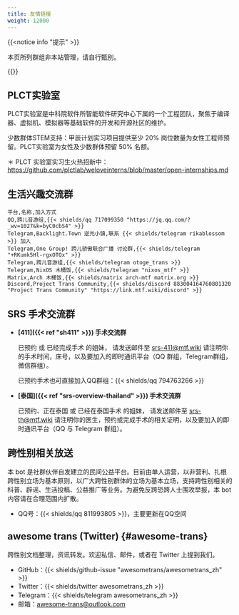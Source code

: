```yaml
---
title: 友情链接
weight: 12000
---
```


{{<notice info "提示" >}}

本页所列群组非本站管理，请自行甄别。

{{</notice>}}

## PLCT实验室

PLCT实验室是中科院软件所智能软件研究中心下属的一个工程团队，聚焦于编译器、虚拟机、模拟器等基础软件的开发和开源社区的维护。

少数群体STEM支持：甲辰计划实习项目提供至少 20% 岗位数量为女性工程师预留。PLCT实验室为女性及少数群体预留 50% 名额。

＊ PLCT 实验室实习生火热招新中：<https://github.com/plctlab/weloveinterns/blob/master/open-internships.md>

## 生活兴趣交流群

```csv
平台,名称,加入方式
QQ,跨儿音游组,{{< shields/qq 717099350 "https://jq.qq.com/?_wv=1027&k=byC0cbS4" >}}
Telegram,Backlight.Town 逆光小镇,联系 {{< shields/telegram rikablossom >}} 加入
Telegram,One Group! 跨儿骄傲联合广播 讨论群,{{< shields/telegram "+RKumk5Hl-rgxOTQx" >}}
Telegram,跨儿音游组,{{< shields/telegram otoge_trans >}}
Telegram,NixOS 木桶饭,{{< shields/telegram "nixos_mtf" >}}
Matrix,Arch 木桶饭,{{< shields/matrix arch-mtf matrix.org >}}
Discord,Project Trans Community,{{< shields/discord 883004164760801320 "Project Trans Community" "https://link.mtf.wiki/discord" >}}
```

## SRS 手术交流群

- **[411]({{< ref "sh411" >}}) 手术交流群**

  已预约 或 已经完成手术 的姐妹，
  请发送邮件至 <srs-411@mtf.wiki> 请注明你的手术时间，床号，以及要加入的即时通讯平台（QQ 群组，Telegram群组，微信群组）。

  已预约手术也可直接加入QQ群组：{{< shields/qq 794763266 >}}

- **[泰国]({{< ref "srs-overview-thailand" >}}) 手术交流群**

  已预约、正在泰国 或 已经在泰国手术 的姐妹，
  请发送邮件至 <srs-th@mtf.wiki> 请注明你的医生，预约或完成手术的相关证明，以及要加入的即时通讯平台（QQ 与 Telegram 群组）。

## 跨性别相关放送

本 bot 是社群伙伴自发建立的民间公益平台。目前由单人运营，以非营利、扎根跨性别立场为基本原则，以广大跨性别群体的立场为基本立场，支持跨性别相关的科普、辟谣、生活投稿、公益推广等业务。为避免反跨恐跨人士围攻举报，本 bot 内容请在合理范围内扩散。

- QQ号：{{< shields/qq 811993805 >}}，主要更新在QQ空间

## awesome trans <i class="trans-flag"></i> (Twitter) {#awesome-trans}

跨性别文档整理，资讯转发。欢迎私信、邮件，或者在 Twitter 上提到我们。

- GitHub：{{< shields/github-issue "awesometrans/awesometrans_zh" >}}
- Twitter：{{< shields/twitter awesometrans_zh >}}
- Telegram：{{< shields/telegram awesometrans_zh >}}
- 邮箱：<awesome-trans@outlook.com>
